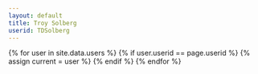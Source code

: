 ```yaml
---
layout: default
title: Troy Solberg
userid: TDSolberg
---
```


{% for user in site.data.users %}
  {% if user.userid == page.userid %}
    {% assign current = user %}
  {% endif %}
{% endfor %}



